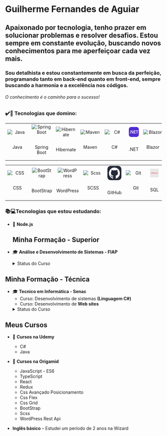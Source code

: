 # Guilherme Fernandes de Aguiar
## Apaixonado por tecnologia, tenho prazer em solucionar problemas e resolver desafios. Estou sempre em constante evolução, buscando novos conhecimentos para me aperfeiçoar cada vez mais.
### Sou detalhista e estou constantemente em busca da perfeição, programando tanto em back-end quanto em front-end, sempre buscando a harmonia e a excelência nos códigos.
###### O conhecimento é o caminho para o sucesso!

### ✔️💯 Tecnologias que domino:


<table>
  <tr>
    <td align="center">
      <img src="https://github.com/marwin1991/profile-technology-icons/blob/main/icons/java.png" style="width:64px; height:72px object-fit: contain; display: block; margin: auto;" alt="Java" /><br/>
     <p>Java</p>
    </td>
    <td align="center">
      <img src="https://github.com/marwin1991/profile-technology-icons/blob/main/icons/spring_boot.png" style="width:64px; height:72px object-fit: contain; display: block; margin: auto;" alt="Spring Boot" /><br/>
      <p>Spring Boot</p>
    </td>
    <td align="center">
      <img src="https://github.com/marwin1991/profile-technology-icons/blob/main/icons/hibernate.png" style="width:64px; height:72px object-fit: contain; display: block; margin: auto;" alt="Hibernate" /><br/>
      <p>Hibernate</p>
    </td>
    <td align="center">
      <img src="https://github.com/marwin1991/profile-technology-icons/blob/main/icons/maven.png" style="width:64px; height:72px object-fit: contain; display: block; margin: auto;" alt="Maven" /><br/>
      <p>Maven</p>
    </td>
    <td align="center">
      <img src="https://github.com/marwin1991/profile-technology-icons/blob/main/icons/c%23.png" style="width:64px; height:72px object-fit: contain; display: block; margin: auto;" alt="C#" /><br/>
      <p>C#</p>
    </td>
  <td align="center">
      <img src="https://raw.githubusercontent.com/tandpfun/skill-icons/65dea6c4eaca7da319e552c09f4cf5a9a8dab2c8/icons/DotNet.svg" style="width:64px; height:72px object-fit: contain; display: block; margin: auto;" alt=".NET" /><br/>
      <p>.NET</p>
    </td>
    <td align="center">
      <img src="https://github.com/marwin1991/profile-technology-icons/blob/main/icons/blazor.png" style="width:64px; height:72px object-fit: contain; display: block; margin: auto;" alt="Blazor" /><br/>
      <p>Blazor</p>
    </td>
    <td align="center">
      <img src="https://github.com/marwin1991/profile-technology-icons/blob/main/icons/typescript.png" style="width:64px; height:72px object-fit: contain; display: block; margin: auto;" alt="TypeScript" /><br/>
      <p>TypeScript</p>
    </td>
    <td align="center">
      <img src="https://github.com/marwin1991/profile-technology-icons/blob/main/icons/react.png" style="width:64px; height:72px object-fit: contain; display: block; margin: auto;" alt="React" /><br/>
      <p>React</p>
    </td>
     <td align="center">
      <img src="https://github.com/marwin1991/profile-technology-icons/blob/main/icons/javascript.png" style="width:64px; height:72px object-fit: contain; display: block; margin: auto;" alt="JavaScript" /><br/>
      <p>JavaScript</p>
    </td>
    <td align="center">
      <img src="https://github.com/marwin1991/profile-technology-icons/blob/main/icons/redux.png" style="width:64px; height:72px object-fit: contain; display: block; margin: auto;" alt="Redux" /><br/>
      <p>Redux</p>
    </td>
  </tr>
    </table>
<table>
  <tr>
   <td align="center">
      <img src="https://github.com/marwin1991/profile-technology-icons/blob/main/icons/css.png" style="width:64px; height:72px object-fit: contain; display: block; margin: auto;" alt="CSS" /><br/>
      <p>CSS</p>
    </td>
   <td align="center">
      <img src="https://github.com/marwin1991/profile-technology-icons/blob/main/icons/bootstrap.png" style="width:64px; height:72px object-fit: contain; display: block; margin: auto;" alt="BootStrap" /><br/>
      <p>BootStrap</p>
    </td>
    <td align="center">
      <img src="https://github.com/marwin1991/profile-technology-icons/blob/main/icons/wordpress.png" style="width:64px; height:72px object-fit: contain; display: block; margin: auto;" alt="WordPress" /><br/>
      <p>WordPress</p>
    </td>
    <td align="center">
      <img src="https://github.com/marwin1991/profile-technology-icons/blob/main/icons/sass.png" style="width:64px; height:72px object-fit: contain; display: block; margin: auto;" alt="Scss" /><br/>
      <p>SCSS</p>
    </td>
    <td align="center">
      <img src="https://github.com/tandpfun/skill-icons/blob/main/icons/Github-Dark.svg" style="width:64px; height:72px object-fit: contain; display: block; margin: auto;" alt="GitHub" /><br/>
      <p>GitHub</p>
    </td>
    <td align="center">
      <img src="https://github.com/marwin1991/profile-technology-icons/blob/main/icons/git.png" style="width:64px; height:72px object-fit: contain; display: block; margin: auto;" alt="Git" /><br/>
      <p>Git</p>
    </td>
    <td align="center">
      <img src="https://github.com/gui-bus/TechIcons/blob/main/Light/Oracle.svg" style="width:64px; height:72px object-fit: contain; display: block; margin: auto;" alt="Oracle SQL" /><br/>
      <p>SQL</p>
    </td>
    <td align="center">
      <img src="https://github.com/marwin1991/profile-technology-icons/blob/main/icons/mysql.png" style="width:64px; height:72px object-fit: contain; display: block; margin: auto;" alt="MySQL" /><br/>
      <p>MySQL</p>
    </td>
    <td align="center">
      <img src="https://github.com/marwin1991/profile-technology-icons/blob/main/icons/postgresql.png" style="width:64px; height:72px object-fit: contain; display: block; margin: auto;" alt="PostgreSQL" /><br/>
      <p>PostgreSQL</p>
    </td>
    <td align="center">
      <img src="https://github.com/marwin1991/profile-technology-icons/blob/main/icons/mongodb.png" style="width:64px; height:72px object-fit: contain; display: block; margin: auto;" alt="MongoDB" /><br/>
      <p>MongoDB</p>
    </td>
    <td align="center">
      <img src="https://github.com/marwin1991/profile-technology-icons/blob/main/icons/firebase.png" style="width:64px; height:72px object-fit: contain; display: block; margin: auto;" alt="Firebase" /><br/>
      <p>Firebase</p>
    </td>
  </tr>
</table>


### 📚💻Tecnologias que estou estudando:
- 🚀 **Node.js**
  ## Minha Formação - Superior

- 🎓 **Análise e Desenvolvimento de Sistemas - FIAP**
  <details>
    <summary>Status do Curso</summary>
    - Iniciado em 02/2015 e concluído em 12/2016
  </details>
## Minha Formação - Técnica

- 🎓 **Tecnico em Informática - Senac**<br/>
  - Curso: Desenvolvimento de sistemas **(Linguagem C#)**
  - Curso: Desenvolvimento de **Web sites**<br/>
  <details>
    <summary>Status do Curso</summary>
    - Iniciado em 02/2015 e concluído em 12/2016
  </details>
## Meus Cursos

- 📖 **Cursos na Udemy**
  - C#
  - Java
    
- 📖 **Cursos na Origamid**
  - JavaScript - ES6
  - TypeScript
  - React
  - Redux
  - Css Avançado Posicionamento
  - Css Flex
  - Css Grid
  - BootStrap
  - Scss
  - WordPress Rest Api
- **Inglês básico** – Estudei um período de 2 anos na Wizard
